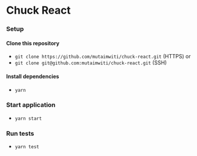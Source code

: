 # Chuck React

### Setup
#### Clone this repository

- `git clone https://github.com/mutaimwiti/chuck-react.git` (HTTPS)
or
- `git clone git@github.com:mutaimwiti/chuck-react.git` (SSH)

#### Install dependencies

- `yarn`

### Start application

- `yarn start`

### Run tests

- `yarn test`
